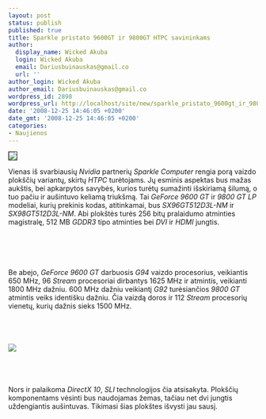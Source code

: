 ```yaml
---
layout: post
status: publish
published: true
title: Sparkle pristato 9600GT ir 9800GT HTPC savininkams
author:
  display_name: Wicked Akuba
  login: Wicked Akuba
  email: Dariusbuinauskas@gmail.co
  url: ''
author_login: Wicked Akuba
author_email: Dariusbuinauskas@gmail.co
wordpress_id: 2898
wordpress_url: http://localhost/site/new/sparkle_pristato_9600gt_ir_9800gt_htpc_savininkams/
date: '2008-12-25 14:46:05 +0200'
date_gmt: '2008-12-25 14:46:05 +0200'
categories:
- Naujienos
---
```

<div class="imgright"><img src="http://www.technews.lt/upl/Failai/Sparkle_Logo.jpg" border="1"></div>
<p>Vienas iš svarbiausių <i>Nvidia</i> partnerių <i>Sparkle Computer</i> rengia porą vaizdo plokščių variantų, skirtų <i>HTPC</i> turėtojams. Jų esminis aspektas bus mažas aukštis, bei apkarpytos savybės, kurios turėtų sumažinti išskiriamą šilumą, o tuo pačiu ir aušintuvo keliamą triukšmą. Tai <i>GeForce 9600 GT</i> ir <i>9800 GT LP</i> modeliai, kurių prekinis kodas, atitinkamai, bus <i>SX96GT512D3L-NM</i> ir <i>SX98GT512D3L-NM</i>. Abi plokštės turės 256 bitų pralaidumo atminties magistralę, 512 MB <i>GDDR3</i> tipo atminties bei <i>DVI</i> ir <i>HDMI</i> jungtis.<br />
<br><br />
<br><br />
<br>Be abejo, <i>GeForce 9600 GT</i> darbuosis <i>G94</i> vaizdo procesorius, veikiantis 650 MHz, 96 <i>Stream</i> procesoriai dirbantys 1625 MHz ir atmintis, veikianti 1800 MHz dažniu. 600 MHz dažniu veikiantį <i>G92</i> turėsiančios <i>9800 GT</i> atmintis veiks identišku dažniu. Čia vaizdą doros ir 112 <i>Stream</i> procesorių vienetų, kurių dažnis sieks 1500 MHz.<br />
<br><br />
<br><br><img src="http://www.technews.lt/upl/Failai/Sparkle_GeForce_low-profile.jpg"><br><br />
<br><br />
<br>Nors ir palaikoma <i>DirectX 10</i>, <i>SLI</i> technologijos čia atsisakyta. Plokščių komponentams vėsinti bus naudojamas žemas, tačiau net dvi jungtis uždengiantis aušintuvas. Tikimasi šias plokštes išvysti jau sausį.<br />
<br><br />
<br><br />
<br></p>
